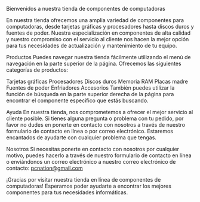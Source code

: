 Bienvenidos a nuestra tienda de componentes de computadoras

En nuestra tienda ofrecemos una amplia variedad de componentes para computadoras, desde tarjetas gráficas y procesadores hasta discos duros y fuentes de poder. Nuestra especialización en componentes de alta calidad y nuestro compromiso con el servicio al cliente nos hacen la mejor opción para tus necesidades de actualización y mantenimiento de tu equipo.

Productos
Puedes navegar nuestra tienda fácilmente utilizando el menú de navegación en la parte superior de la página. Ofrecemos las siguientes categorías de productos:

Tarjetas gráficas
Procesadores
Discos duros
Memoria RAM
Placas madre
Fuentes de poder
Enfriadores
Accesorios
También puedes utilizar la función de búsqueda en la parte superior derecha de la página para encontrar el componente específico que estás buscando.

Ayuda
En nuestra tienda, nos comprometemos a ofrecer el mejor servicio al cliente posible. Si tienes alguna pregunta o problema con tu pedido, por favor no dudes en ponerte en contacto con nosotros a través de nuestro formulario de contacto en línea o por correo electrónico. Estaremos encantados de ayudarte con cualquier problema que tengas.

Nosotros
Si necesitas ponerte en contacto con nosotros por cualquier motivo, puedes hacerlo a través de nuestro formulario de contacto en línea o enviándonos un correo electrónico a nuestro correo electrónico de contacto: pcnation@gmail.com

¡Gracias por visitar nuestra tienda en línea de componentes de computadoras! Esperamos poder ayudarte a encontrar los mejores componentes para tus necesidades informáticas.